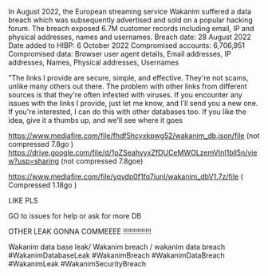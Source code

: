 In August 2022, the European streaming service Wakanim suffered a data breach which was subsequently advertised and sold on a popular hacking forum. The breach exposed 6.7M customer records including email, IP and physical addresses, names and usernames.
Breach date: 28 August 2022
Date added to HIBP: 6 October 2022
Compromised accounts: 6,706,951
Compromised data: Browser user agent details, Email addresses, IP addresses, Names, Physical addresses, Usernames


"The links I provide are secure, simple, and effective. They're not scams, unlike many others out there. The problem with other links from different sources is that they're often infested with viruses. If you encounter any issues with the links I provide, just let me know, and I'll send you a new one. If you're interested, I can do this with other databases too. If you like the idea, give it a thumbs up, and we'll see where it goes

https://www.mediafire.com/file/fhdf5hcyxkpwg52/wakanim_db.json/file (not compressed 7.8go )
https://drive.google.com/file/d/1pZSeahyyxZfDUCeMWOLzemVInI1bll5n/view?usp=sharing (not compressed 7.8goe)

https://www.mediafire.com/file/yqvdp0f1fq7iunl/wakanim_dbV1.7z/file ( Compressed 1.18go )

LIKE PLS 

GO to issues for help or ask for more DB


OTHER LEAK GONNA COMMEEEE !!!!!!!!!!!!!!

Wakanim data base leak/ Wakanim breach / wakanim data breach 
#WakanimDatabaseLeak
#WakanimBreach
#WakanimDataBreach
#WakanimLeak
#WakanimSecurityBreach
